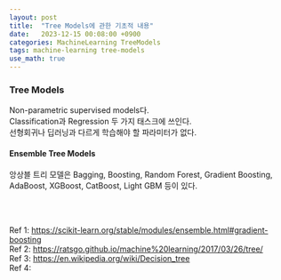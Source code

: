 ```yaml
---
layout: post
title:  "Tree Models에 관한 기초적 내용"
date:   2023-12-15 00:08:00 +0900
categories: MachineLearning TreeModels
tags: machine-learning tree-models
use_math: true
---
```

<h3> Tree Models </h3>  

Non-parametric supervised models다.  
Classification과 Regression 두 가지 태스크에 쓰인다.  
선형회귀나 딥러닝과 다르게 학습해야 할 파라미터가 없다.  

<h4> Ensemble Tree Models </h4>  

앙상블 트리 모델은 Bagging, Boosting, Random Forest, Gradient Boosting, AdaBoost, 
XGBoost, CatBoost, Light GBM 등이 있다.  

<br> 
<br>  

Ref 1: https://scikit-learn.org/stable/modules/ensemble.html#gradient-boosting  
Ref 2: https://ratsgo.github.io/machine%20learning/2017/03/26/tree/  
Ref 3: https://en.wikipedia.org/wiki/Decision_tree  
Ref 4: 
